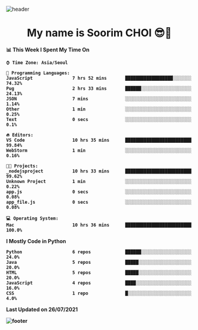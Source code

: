 <!--
**sxxrxm/sxxrxm** is a ✨ _special_ ✨ repository because its `README.md` (this file) appears on your GitHub profile.
-->
![header](https://capsule-render.vercel.app/api?type=Waving&color=gradient&height=300&section=header&text=Soorim%20CHOI&fontSize=90&animation=twinkling&fontAlignY=40)
<h1 align="center">
  My name is <b>Soorim CHOI<b> 😎👋
</h1>
  
<!--START_SECTION:waka-->
📊 **This Week I Spent My Time On** 

```text
⌚︎ Time Zone: Asia/Seoul

💬 Programming Languages: 
JavaScript               7 hrs 52 mins       ██████████████████░░░░░░░   74.32% 
Pug                      2 hrs 33 mins       ██████░░░░░░░░░░░░░░░░░░░   24.13% 
JSON                     7 mins              ░░░░░░░░░░░░░░░░░░░░░░░░░   1.14% 
Other                    1 min               ░░░░░░░░░░░░░░░░░░░░░░░░░   0.25% 
Text                     0 secs              ░░░░░░░░░░░░░░░░░░░░░░░░░   0.1%

🔥 Editors: 
VS Code                  10 hrs 35 mins      █████████████████████████   99.84% 
WebStorm                 1 min               ░░░░░░░░░░░░░░░░░░░░░░░░░   0.16%

🐱‍💻 Projects: 
_nodejsproject           10 hrs 33 mins      █████████████████████████   99.62% 
Unknown Project          1 min               ░░░░░░░░░░░░░░░░░░░░░░░░░   0.22% 
app.js                   0 secs              ░░░░░░░░░░░░░░░░░░░░░░░░░   0.08% 
app_file.js              0 secs              ░░░░░░░░░░░░░░░░░░░░░░░░░   0.08%

💻 Operating System: 
Mac                      10 hrs 36 mins      █████████████████████████   100.0%

```

**I Mostly Code in Python** 

```text
Python                   6 repos             ██████░░░░░░░░░░░░░░░░░░░   24.0% 
Java                     5 repos             █████░░░░░░░░░░░░░░░░░░░░   20.0% 
HTML                     5 repos             █████░░░░░░░░░░░░░░░░░░░░   20.0% 
JavaScript               4 repos             ████░░░░░░░░░░░░░░░░░░░░░   16.0% 
CSS                      1 repo              █░░░░░░░░░░░░░░░░░░░░░░░░   4.0%

```



 Last Updated on 26/07/2021
<!--END_SECTION:waka-->


![footer](https://capsule-render.vercel.app/api?type=Waving&section=footer&color=gradient&height=300)
